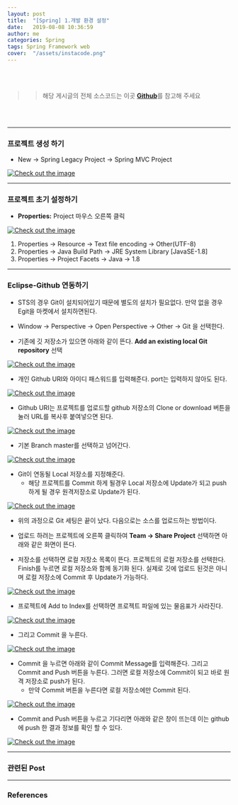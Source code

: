 ```yaml
---
layout: post
title:  "[Spring] 1.개발 환경 설정"
date:   2019-08-08 10:36:59
author: me
categories: Spring
tags: Spring Framework web 
cover:  "/assets/instacode.png"
---
```


<br />
<br />

>> 해당 게시글의 전체 소스코드는 이곳 <a href="https://github.com/doorisopen/SpringSpring/tree/d129bbf2a8d3a585fb650110f8713f4ec2a65bac"><strong>Github</strong></a>를 참고해 주세요

<br />
<br />

<hr />


### 프로젝트 생성 하기
* New -> Spring Legacy Project -> Spring MVC Project 
<a href="{{ site.spring_img }}/spring_new_project.JPG" data-lightbox="falcon9-large" data-title="Check out the image">
  <img src="{{ site.spring_img }}/spring_new_project.JPG" title="Check out the image">
</a>


<hr />


### 프로젝트 초기 설정하기

* __Properties:__ Project 마우스 오른쪽 클릭 
<a href="{{ site.spring_img }}/spring_project_setting.JPG" data-lightbox="falcon9-large" data-title="Check out the image">
  <img src="{{ site.spring_img }}/spring_project_setting.JPG" title="Check out the image">
</a>

1. Properties -> Resource -> Text file encoding -> Other(UTF-8)
2. Properties -> Java Build Path -> JRE System Library [JavaSE-1.8]
3. Properties -> Project Facets -> Java -> 1.8

<hr />


### Eclipse-Github 연동하기

* STS의 경우 Git이 설치되어있기 때문에 별도의 설치가 필요없다. 만약 없을 경우 Egit을 마켓에서 설치하면된다.

* Window -> Perspective -> Open Perspective -> Other -> Git 을 선택한다.
* 기존에 깃 저장소가 있으면 아래와 같이 뜬다. __Add an existing local Git repository__ 선택
<a href="{{ site.spring_img }}/github_setting_0.JPG" data-lightbox="falcon9-large" data-title="Check out the image">
  <img src="{{ site.spring_img }}/github_setting_0.JPG" title="Check out the image">
</a>

* 개인 Github URI와 아이디 패스워드를 입력해준다. port는 입력하지 않아도 된다.
<a href="{{ site.spring_img }}/github_setting_1.JPG" data-lightbox="falcon9-large" data-title="Check out the image">
  <img src="{{ site.spring_img }}/github_setting_1.JPG" title="Check out the image">
</a>

* Github URI는 프로젝트를 업로드할 github 저장소의 Clone or download 버튼을 눌러 URL를 복사후 붙여넣으면 된다.
<a href="{{ site.spring_img }}/github_setting_1_2.JPG" data-lightbox="falcon9-large" data-title="Check out the image">
  <img src="{{ site.spring_img }}/github_setting_1_2.JPG" title="Check out the image">
</a>

* 기본 Branch master를 선택하고 넘어간다.
<a href="{{ site.spring_img }}/github_setting_2.JPG" data-lightbox="falcon9-large" data-title="Check out the image">
  <img src="{{ site.spring_img }}/github_setting_2.JPG" title="Check out the image">
</a>

* Git이 연동될 Local 저장소를 지정해준다.
  + 해당 프로젝트를 Commit 하게 될경우 Local 저장소에 Update가 되고 push 하게 될 경우 원격저장소로 Update가 된다.
<a href="{{ site.spring_img }}/github_setting_3.JPG" data-lightbox="falcon9-large" data-title="Check out the image">
  <img src="{{ site.spring_img }}/github_setting_3.JPG" title="Check out the image">
</a>

* 위의 과정으로 Git 세팅은 끝이 났다. 다음으로는 소스를 업로드하는 방법이다.

* 업로드 하려는 프로젝트에 오른쪽 클릭하여 __Team -> Share Project__ 선택하면 아래와 같은 화면이 뜬다.
* 저장소를 선택하면 로컬 저장소 목록이 뜬다. 프로젝트의 로컬 저장소를 선택한다. Finish를 누르면 로컬 저장소와 함께 동기화 된다. 실제로 깃에 업로드 된것은 아니며 로컬 저장소에 Commit 후 Update가 가능하다.
<a href="{{ site.spring_img }}/github_setting_4.JPG" data-lightbox="falcon9-large" data-title="Check out the image">
  <img src="{{ site.spring_img }}/github_setting_4.JPG" title="Check out the image">
</a>

* 프로젝트에 Add to Index를 선택하면 프로젝트 파일에 있는 물음표가 사라진다.
<a href="{{ site.spring_img }}/github_setting_5.JPG" data-lightbox="falcon9-large" data-title="Check out the image">
  <img src="{{ site.spring_img }}/github_setting_5.JPG" title="Check out the image">
</a>

* 그리고 Commit 을 누른다.
<a href="{{ site.spring_img }}/github_setting_6.JPG" data-lightbox="falcon9-large" data-title="Check out the image">
  <img src="{{ site.spring_img }}/github_setting_6.JPG" title="Check out the image">
</a>

* Commit 을 누르면 아래와 같이 Commit Message를 입력해준다. 그리고 Commit and Push 버튼을 누른다. 그러면 로컬 저장소에 Commit이 되고 바로 원격 저장소로 push가 된다.
  + 만약 Commit 버튼을 누른다면 로컬 저장소에만 Commit 된다. 
<a href="{{ site.spring_img }}/github_setting_7.JPG" data-lightbox="falcon9-large" data-title="Check out the image">
  <img src="{{ site.spring_img }}/github_setting_7.JPG" title="Check out the image">
</a>

* Commit and Push 버튼을 누르고 기다리면 아래와 같은 창이 뜨는데 이는 github에 push 한 결과 정보를 확인 할 수 있다.
<a href="{{ site.spring_img }}/github_setting_8.JPG" data-lightbox="falcon9-large" data-title="Check out the image">
  <img src="{{ site.spring_img }}/github_setting_8.JPG" title="Check out the image">
</a>


<hr />


### 관련된 Post


<hr />


### References

